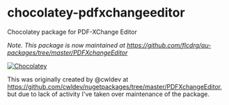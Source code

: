 # chocolatey-pdfxchangeeditor
Chocolatey package for PDF-XChange Editor

*Note. This package is now maintained at https://github.com/flcdrg/au-packages/tree/master/PDFXchangeEditor*

[![Chocolatey](https://img.shields.io/chocolatey/v/PDFXchangeEditor.svg?maxAge=2592000)](https://chocolatey.org/packages/PDFXchangeEditor)

This was originally created by @cwldev at https://github.com/cwldev/nugetpackages/tree/master/PDFXchangeEditor, but due to
lack of activity I've taken over maintenance of the package.
